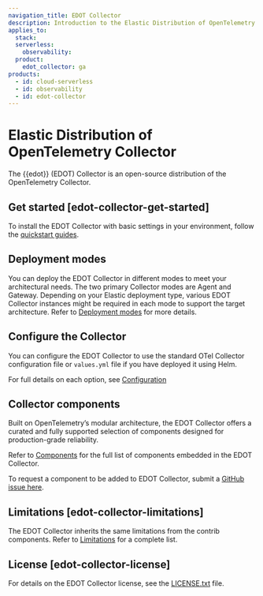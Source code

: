```yaml
---
navigation_title: EDOT Collector
description: Introduction to the Elastic Distribution of OpenTelemetry (EDOT) Collector, a curated and supported distribution of the OpenTelemetry Collector.
applies_to:
  stack:
  serverless:
    observability:
  product:
    edot_collector: ga
products:
  - id: cloud-serverless
  - id: observability
  - id: edot-collector
---
```


# Elastic Distribution of OpenTelemetry Collector

The {{edot}} (EDOT) Collector is an open-source distribution of the OpenTelemetry Collector. 

## Get started [edot-collector-get-started]

To install the EDOT Collector with basic settings in your environment, follow the [quickstart guides](/reference/quickstart/index.md).

## Deployment modes
 
You can deploy the EDOT Collector in different modes to meet your architectural needs. The two primary Collector modes are Agent and Gateway. Depending on your Elastic deployment type, various EDOT Collector instances might be required in each mode to support the target architecture. Refer to [Deployment modes](/reference/edot-collector/modes.md) for more details.

## Configure the Collector

You can configure the EDOT Collector to use the standard OTel Collector configuration file or `values.yml` file if you have deployed it using Helm.

For full details on each option, see [Configuration](/reference/edot-collector/config/index.md)

## Collector components

Built on OpenTelemetry’s modular architecture, the EDOT Collector offers a curated and fully supported selection of components designed for production-grade reliability.

Refer to [Components](/reference/edot-collector/components.md) for the full list of components embedded in the EDOT Collector.

To request a component to be added to EDOT Collector, submit a [GitHub issue here](https://github.com/elastic/elastic-agent/issues/new/choose).

## Limitations  [edot-collector-limitations]

The EDOT Collector inherits the same limitations from the contrib components. Refer to [Limitations](/reference/compatibility/limitations.md) for a complete list.

## License [edot-collector-license]

For details on the EDOT Collector license, see the [LICENSE.txt](https://github.com/elastic/elastic-agent/blob/main/LICENSE.txt) file.
